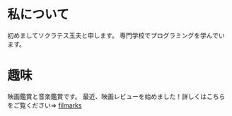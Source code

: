 # 私について

初めましてソクラテス玉夫と申します。
専門学校でプログラミングを学んでいます。

# 趣味
映画鑑賞と音楽鑑賞です。
最近、映画レビューを始めました！詳しくはこちらをご覧ください⇒
[filmarks](https://filmarks.com/users/Ryuji_missydesu)






